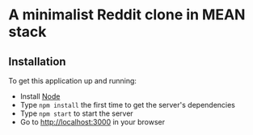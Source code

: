 # A minimalist Reddit clone in MEAN stack

## Installation

To get this application up and running:

* Install [Node](http://nodejs.org)
* Type `npm install` the first time to get the server's dependencies
* Type `npm start` to start the server
* Go to [http://localhost:3000](http://localhost:3000) in your browser